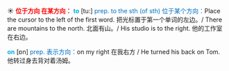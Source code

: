 ☀ <font color="red">**位于方向 在某方向：**</font>
<font color="sky blue">**to**</font> [tu:] 
<font color="#0070c0">prep. to the sth (of sth) 位于某个方向：</font>Place the cursor to the left of the first word. 把光标置于第一个单词的左边。/ There are mountains to the north. 北面有山。/ His studio is to the right. 他的工作室在右边。

<font color="sky blue">**on**</font> [ɒn] 
<font color="#0070c0">prep. 表示方向：</font>on my right 在我右方 / He turned his back on Tom. 他转过身去背对着汤姆。
